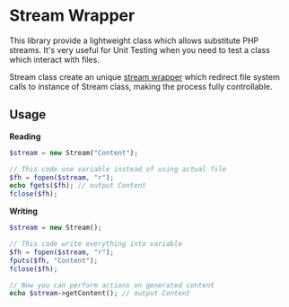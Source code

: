 Stream Wrapper
==============

This library provide a lightweight class which allows substitute PHP streams. It's very useful for Unit Testing when you need
to test a class which interact with files.

Stream class create an unique [stream wrapper](http://www.php.net/manual/en/class.streamwrapper.php) which redirect
file system calls to instance of Stream class, making the process fully controllable.

Usage
-----------------

**Reading**
```php
$stream = new Stream("Content");

// This code use variable instead of using actual file
$fh = fopen($stream, "r");
echo fgets($fh); // output Content
fclose($fh);
```

**Writing**
```php
$stream = new Stream();

// This code write everything into variable
$fh = fopen($stream, "r");
fputs($fh, "Content");
fclose($fh);

// Now you can perform actions on generated content
echo $stream->getContent(); // output Content
```
